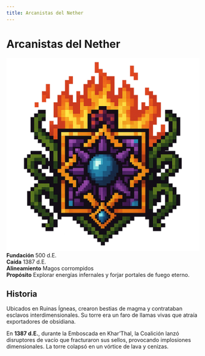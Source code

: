 ```yaml
---
title: Arcanistas del Nether
---
```


<div class="faccion-page magia">
  <h1 class="faccion-title">Arcanistas del Nether</h1>

  <!-- 1. Imagen centrada -->
  <div class="faccion-image">
    <img src="../../../other/images/magos/Arcanistasdelnether.png" alt="Arcanistas del Nether">
  </div>

  <!-- 2. Metadatos en 2 columnas -->
  <div class="faccion-meta">
    <div class="meta-item">
      <strong>Fundación</strong>
      <span>500&nbsp;d.E.</span>
    </div>
    <div class="meta-item">
      <strong>Caída</strong>
      <span>1387&nbsp;d.E.</span>
    </div>
    <div class="meta-item">
      <strong>Alineamiento</strong>
      <span>Magos corrompidos</span>
    </div>
    <div class="meta-item meta-align">
      <strong>Propósito</strong>
      <span>Explorar energías infernales y forjar portales de fuego eterno.</span>
    </div>
  </div>

  <!-- 3. Sección Historia -->
  <div class="faccion-history">
    <h2>Historia</h2>
    <p>
      Ubicados en Ruinas Ígneas, crearon bestias de magma y contrataban esclavos interdimensionales.
      Su torre era un faro de llamas vivas que atraía exportadores de obsidiana.
    </p>
    <p>
      En <strong>1387&nbsp;d.E.</strong>, durante la Emboscada en Khar’Thal, la Coalición lanzó disruptores
      de vacío que fracturaron sus sellos, provocando implosiones dimensionales.
      La torre colapsó en un vórtice de lava y cenizas.
    </p>
  </div>
</div>

